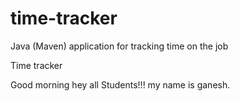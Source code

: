 # time-tracker
Java (Maven) application for tracking time on the job

Time tracker

Good morning hey all Students!!! my name is ganesh.
